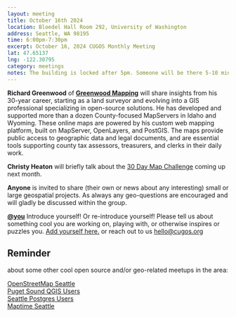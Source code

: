 ```yaml
---
layout: meeting
title: October 16th 2024
location: Bloedel Hall Room 292, University of Washington
address: Seattle, WA 98195
time: 6:00pm-7:30pm
excerpt: October 16, 2024 CUGOS Monthly Meeting
lat: 47.65137
lng: -122.30795
category: meetings
notes: The building is locked after 5pm. Someone will be there 5-10 minutes until 6pm to let us in. If you see nobody around and can't access, call the phone number posted at the door to be let in. We will adjourn to the College Inn Pub for a happy hour after the meeting!
---
```


**Richard Greenwood** of **[Greenwood Mapping](https://greenwoodmap.com)** will share insights from his 30-year career, starting as a land surveyor and evolving into a GIS professional specializing in open-source solutions. He has developed and supported more than a dozen County-focused MapServers in Idaho and Wyoming. These online maps are powered by his custom web mapping platform, built on MapServer, OpenLayers, and PostGIS. The maps provide public access to geographic data and legal documents, and are essential tools supporting county tax assessors, treasurers, and clerks in their daily work.

**Christy Heaton** will briefly talk about the [30 Day Map Challenge](https://30daymapchallenge.com/) coming up next month.

**Anyone** is invited to share (their own or news about any interesting) small or large geospatial projects. As always any geo-questions are encouraged and will gladly be discussed within the group.

**[@you](http://cugos.org/people/)** Introduce yourself! Or re-introduce yourself! Please tell us about something cool you are working on, playing with, or otherwise inspires or puzzles you. [Add yourself here.](https://github.com/cugos/cugos.github.com/blob/main/meetings/_posts/2024-06-26-cugos_monthly.md) or reach out to us hello@cugos.org

## Reminder 
about some other cool open source and/or geo-related meetups in the area:

[OpenStreetMap Seattle](https://www.meetup.com/OpenStreetMap-Seattle/)  
[Puget Sound QGIS Users](https://www.meetup.com/Puget-Sound-QGIS-Users-Group/)  
[Seattle Postgres Users](https://www.meetup.com/Seattle-Postgres/)  
[Maptime Seattle](https://www.meetup.com/MaptimeSEA/)
